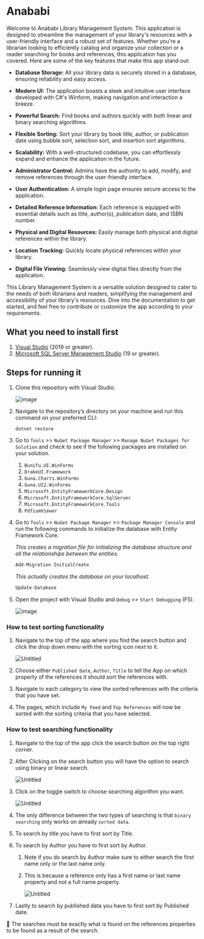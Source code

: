 # Anababi

Welcome to Anababi Library Management System. This application is designed to streamline the management of your library's resources with a user-friendly interface and a robust set of features. Whether you're a librarian looking to efficiently catalog and organize your collection or a reader searching for books and references, this application has you covered. Here are some of the key features that make this app stand out:

- **Database Storage:** All your library data is securely stored in a database, ensuring reliability and easy access.

- **Modern UI:** The application boasts a sleek and intuitive user interface developed with C#'s Winform, making navigation and interaction a breeze.

- **Powerful Search:** Find books and authors quickly with both linear and binary searching algorithms.

- **Flexible Sorting:** Sort your library by book title, author, or publication date using bubble sort, selection sort, and insertion sort algorithms.

- **Scalability:** With a well-structured codebase, you can effortlessly expand and enhance the application in the future.

- **Administrator Control:** Admins have the authority to add, modify, and remove references through the user-friendly interface.

- **User Authentication:** A simple login page ensures secure access to the application.

- **Detailed Reference Information:** Each reference is equipped with essential details such as title, author(s), publication date, and ISBN number.

- **Physical and Digital Resources:** Easily manage both physical and digital references within the library.

- **Location Tracking:** Quickly locate physical references within your library.

- **Digital File Viewing:** Seamlessly view digital files directly from the application.

This Library Management System is a versatile solution designed to cater to the needs of both librarians and readers, simplifying the management and accessibility of your library's resources. Dive into the documentation to get started, and feel free to contribute or customize the app according to your requirements.

## What you need to install first

1. [Visual Studio](https://visualstudio.microsoft.com/downloads/) (2019 or greater).
2. [Microsoft SQL Server Management Studio](https://www.microsoft.com/en-us/sql-server/sql-server-downloads) (19 or greater).

## Steps for running it

1. Clone this repository with Visual Studio.
    
   ![image](https://github.com/FinhasYohannesGustavo/Anababi/assets/96903785/544d398b-4445-4205-930e-05f256a1322d)

    
3. Navigate to the repository’s directory on your machine and run this command on your preferred CLI:
    
    ```bash
    dotnet restore
    ```
    
4. Go to `Tools` >> `NuGet Package Manager` >> `Manage NuGet Packages for Solution` and check to see if the following packages are installed on your solution.
    1. `Bunifu.UI.WinForms`
    2. `DrakeUI.Framework`
    3. `Guna.Charts.WinForms`
    4. `Guna.UI2.WinForms`
    5. `Microsoft.EntityFrameworkCore.Design`
    6. `Microsoft.EntityFrameworkCore.SqlServer`
    7. `Microsoft.EntityFrameworkCore.Tools`
    8. `PdfiumViewer`
6. Go to `Tools` >> `NuGet Package Manager` >> `Package Manager Console` and run the following commands to initialize the database with Entity Framework Core.

    _This creates a migration file for initializing the database structure and all the relationships between the entities._
    ```bash
    Add-Migration InitialCreate
    ```

    _This actually creates the database on your localhost._
    ```bash
    Update-Database
    ```
    
7. Open the project with Visual Studio and `Debug` >> `Start Debugging` (F5).
   
   ![image](https://github.com/FinhasYohannesGustavo/Anababi/assets/96903785/9013ae6e-5bcb-4a4b-a370-5fd4b0b3b115)

### How to test sorting functionality

1. Navigate to the top of the app where you find the search button and click the drop down menu with the sorting icon next to it.

    ![Untitled](https://github.com/FinhasYohannesGustavo/Anababi/assets/89961977/a072bab8-1f3d-4552-ac18-65bb69e1b75f)
    
2. Choose either `Published Date`, `Author`, `Title` to tell the App on which property of the references it should sort the references with.
3. Navigate to each category to view the sorted references with the criteria that you have set.
4. The pages, which include `My Feed` and `Top References` will now be sorted with the sorting criteria that you have selected.

### How to test searching functionality

1. Navigate to the top of the app click the search button on the top right corner.
2. After Clicking on the search button you will have the option to search using binary or linear search.

    ![Untitled](https://github.com/FinhasYohannesGustavo/Anababi/assets/89961977/9d0dc310-f4d1-41b0-8289-99890fd4c6f8)

    
3. Click on the toggle switch to choose searching algorithm you want.
    
    ![Untitled](https://github.com/FinhasYohannesGustavo/Anababi/assets/89961977/c77ce072-b756-41aa-bff6-9e4751023674)

    
4. The only difference between the two types of searching is that `binary searching` only works on already `sorted data`.
5. To search by title you have to first sort by Title.
6. To search by Author you have to first sort by Author.

    1. Note if you do search by Author make sure to either search the first name only or the last name only.
    2. This is because a reference only has a first name or last name property and not a full name property.
        
       ![Untitled](https://github.com/FinhasYohannesGustavo/Anababi/assets/89961977/2dd59134-a93a-4a3d-9d9a-0dca281c5066)

        
7. Lastly to search by published data you have to first sort by Published date.

<aside>
📌 The searches must be exactly what is found on the references properties to be found as a result of the search.

</aside>
     
